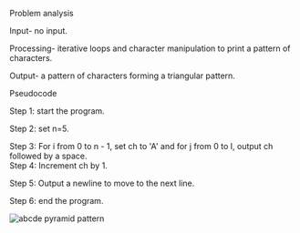 Problem analysis

Input- no input.

Processing-  iterative loops and character manipulation to print a pattern of characters.

Output- a pattern of characters forming a triangular pattern.


Pseudocode

Step 1: start the program.

Step 2: set n=5.

Step 3: For i from 0 to n - 1, set ch to 'A' and for j from 0 to I, output ch followed by a space.      
Step 4: Increment ch by 1.

Step 5: Output a newline to move to the next line.

Step 6: end the program.


![abcde pyramid pattern](https://github.com/SWEG-2015EC-Batch/Binary-Bombers/assets/149320386/88a44cc6-4e7f-41aa-b181-672053f871b6)
